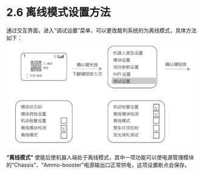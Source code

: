 # 2.6 离线模式设置方法

通过交互界面，进入“调试设置”菜单，可以更改裁判系统的为离线模式，具体方法如下：  
![](A11.png)  

**“离线模式”** 使能后使机器人端处于离线模式，其中一项功能可以使电源管理模块的“Chassis”、“Ammo-booster”电源输出口正常供电，这项设置断点会保存。
